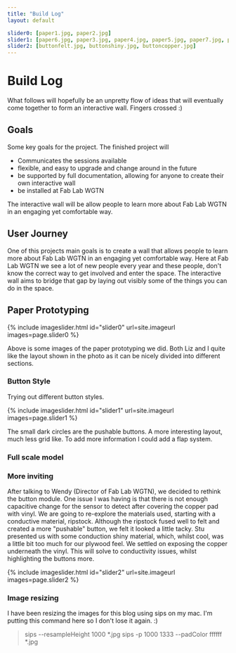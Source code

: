 ```yaml
---
title: "Build Log"
layout: default

slider0: [paper1.jpg, paper2.jpg]
slider1: [paper6.jpg, paper3.jpg, paper4.jpg, paper5.jpg, paper7.jpg, paper8.jpg]
slider2: [buttonfelt.jpg, buttonshiny.jpg, buttoncopper.jpg]
---
```


# Build Log

What follows will hopefully be an unpretty flow of ideas that will eventually come together to form an interactive wall. Fingers crossed :)

## Goals

Some key goals for the project.
The finished project will
  * Communicates the sessions available
  * flexible, and easy to upgrade and change around in the future
  * be supported by full documentation, allowing for anyone to create their own interactive wall
  * be installed at Fab Lab WGTN

The interactive wall will be allow people to learn more about Fab Lab WGTN in an engaging yet comfortable way.

## User Journey

One of this projects main goals is to create a wall that allows people to learn more about Fab Lab WGTN in an engaging yet comfortable way.
Here at Fab Lab WGTN we see a lot of new people every year and these people, don't know the correct way to get involved and enter the space. The interactive wall aims to bridge that gap by laying out visibly some of the things you can do in the space.

## Paper Prototyping

<!-- ![paper1]({{site.imageurl}}/paper1.jpg){: .img-fluid}
![paper2]({{site.imageurl}}/paper2.jpg){: .img-fluid} -->
{% include imageslider.html id="slider0" url=site.imageurl images=page.slider0 %}


Above is some images of the paper prototyping we did.
Both Liz and I quite like the layout shown in the photo as it can be nicely divided into different sections.

### Button Style

Trying out different button styles.

{% include imageslider.html id="slider1" url=site.imageurl images=page.slider1 %}

The small dark circles are the pushable buttons.
A more interesting layout, much less grid like.
To add more information I could add a flap system.


### Full scale model



### More inviting

After talking to Wendy (Director of Fab Lab WGTN), we decided to rethink the button module. One issue I was having is that there is not enough capacitive change for the sensor to detect after covering the copper pad with vinyl.
We are going to re-explore the materials used, starting with a conductive material, ripstock.
Although the ripstock fused well to felt and created a more "pushable" button, we felt it looked a little tacky.
Stu presented us with some conduction shiny material, which, whilst cool, was a little bit too much for our plywood feel.
We settled on exposing the copper underneath the vinyl. This will solve to conductivity issues, whilst highlighting the buttons more.

{% include imageslider.html id="slider2" url=site.imageurl images=page.slider2 %}

### Image resizing

I have been resizing the images for this blog using sips on my mac.
I'm putting this command here so I don't lose it again. :)
> sips --resampleHeight 1000 *.jpg
> sips -p 1000 1333 --padColor ffffff *.jpg 
